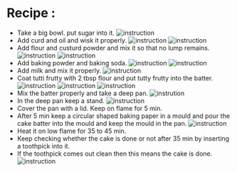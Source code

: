 # Recipe :
- Take a big bowl. put sugar into it.
![instruction](https://static.wixstatic.com/media/bc193a_ed8c81e100274364a4fb2ef0cf92b70a~mv2.jpg)
- Add curd and oil and wisk it properly.
![instruction](https://static.wixstatic.com/media/bc193a_cbea31719f0d4026b33ecd9e6266ca79~mv2.jpg)
![instruction](https://static.wixstatic.com/media/bc193a_bcbf229da726473ca86145f3bcc07ea8~mv2.jpg)
- Add flour and custurd powder and mix it so that no lump remains.
![instruction](https://static.wixstatic.com/media/bc193a_60708e7da56b448aadbffb91c5d94640~mv2.jpg)
![instruction](https://static.wixstatic.com/media/bc193a_55277161ceaa4be8bf78f207676ca638~mv2.jpg)
- Add baking powder and baking soda.
![instruction](https://static.wixstatic.com/media/bc193a_19e46080ab554bf983cd812231c4c92f~mv2.jpg)
![instruction](https://static.wixstatic.com/media/bc193a_a6150da323e84277a6b950d2f40f9e9b~mv2.jpg)
- Add milk and mix it properly.
![instruction](https://static.wixstatic.com/media/bc193a_58b209aeee1e4c0d939288bd4cfa806e~mv2.jpg)
- Coat tutti frutty with 2 tbsp flour and put tutty frutty into the batter. 
![instruction](https://static.wixstatic.com/media/bc193a_85ea9f720d9749368938bde14d66ea5d~mv2.jpg)
![instruction](https://static.wixstatic.com/media/bc193a_93e871eb44714d52b31a522a752b404b~mv2.jpg)
![instruction](https://static.wixstatic.com/media/bc193a_f973da2b72ff430fa76560c04c297ce1~mv2.jpg)
- Mix the batter properly and take a deep pan.
![instrution](https://static.wixstatic.com/media/bc193a_9f5937e0f80b4e358efc5a1fcf03d8ac~mv2.jpg)
- In the deep pan keep a stand.
![instruction](https://static.wixstatic.com/media/bc193a_4c80cc1e6faf4d14963606871360b43b~mv2.jpg)
- Cover the pan with a lid. Keep on flame for 5 min.
- After 5 min keep a circular shaped baking paper in a mould and pour the cake batter into the mould and keep the mould in the pan.
![instruction](https://static.wixstatic.com/media/bc193a_7270d954fe714a568e56c4d0c3d007e0~mv2.jpg)
- Heat it on low flame for 35 to 45 min.
- Keep checking whether the cake is done or not after 35 min by inserting a toothpick into it. 
- If the toothpick comes out clean then this means the cake is done.
![instruction](https://static.wixstatic.com/media/bc193a_d34ac65698534f879acec3b406062d73~mv2.jpg)
